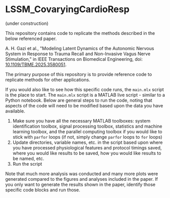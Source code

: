 # LSSM_CovaryingCardioResp
(under construction)

This repository contains code to replicate the methods described in the below referenced paper.

A. H. Gazi et al., "Modeling Latent Dynamics of the Autonomic Nervous System in Response to Trauma Recall and Non-Invasive Vagus Nerve Stimulation," in IEEE Transactions on Biomedical Engineering, doi: [10.1109/TBME.2025.3580051](https://doi.org/10.1109/TBME.2025.3580051).

The primary purpose of this repository is to provide reference code to replicate methods for other applications. 

If you would also like to see how this specific code runs, the `main.mlx` script is the place to start. The `main.mlx` script is a MATLAB live script - similar to a Python notebook. Below are general steps to run the code, noting that aspects of the code will need to be modified based upon the data you have available.

1. Make sure you have all the necessary MATLAB toolboxes: system identification toolbox, signal processing toolbox, statistics and machine learning toolbox, and the parallel computing toolbox if you would like to stick with `parfor` loops (if not, simply change `parfor` loops to `for` loops)
2. Update directories, variable names, etc. in the script based upon where you have processed physiological features and protocol timings saved, where you would like results to be saved, how you would like results to be named, etc.
3. Run the script

Note that much more analysis was conducted and many more plots were generated compared to the figures and analyses included in the paper. If you only want to generate the results shown in the paper, identify those specific code blocks and run those. 
